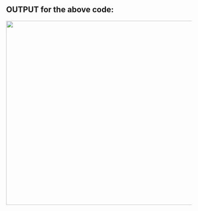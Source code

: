 ## OUTPUT for the above code:


<p align="center">

<img width="800" height="500" src="https://user-images.githubusercontent.com/60919132/95652761-23542a00-0b11-11eb-97e7-15e86a8c6a96.png" >

</p>

